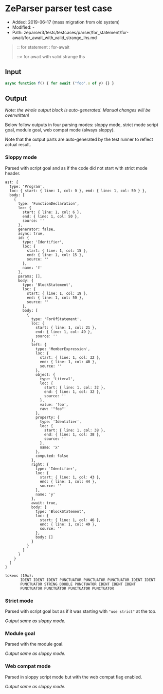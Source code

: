 # ZeParser parser test case

- Added: 2019-06-17 (mass migration from old system)
- Modified: -
- Path: zeparser3/tests/testcases/parser/for_statement/for-await/for_await_with_valid_strange_lhs.md

> :: for statement : for-await
>
> ::> for await with valid strange lhs

## Input

`````js
async function f() { for await ("foo".x of y) {} }
`````

## Output

_Note: the whole output block is auto-generated. Manual changes will be overwritten!_

Below follow outputs in four parsing modes: sloppy mode, strict mode script goal, module goal, web compat mode (always sloppy).

Note that the output parts are auto-generated by the test runner to reflect actual result.

### Sloppy mode

Parsed with script goal and as if the code did not start with strict mode header.

`````
ast: {
  type: 'Program',
  loc: { start: { line: 1, col: 0 }, end: { line: 1, col: 50 } },
  body: [
    {
      type: 'FunctionDeclaration',
      loc: {
        start: { line: 1, col: 6 },
        end: { line: 1, col: 50 },
        source: ''
      },
      generator: false,
      async: true,
      id: {
        type: 'Identifier',
        loc: {
          start: { line: 1, col: 15 },
          end: { line: 1, col: 15 },
          source: ''
        },
        name: 'f'
      },
      params: [],
      body: {
        type: 'BlockStatement',
        loc: {
          start: { line: 1, col: 19 },
          end: { line: 1, col: 50 },
          source: ''
        },
        body: [
          {
            type: 'ForOfStatement',
            loc: {
              start: { line: 1, col: 21 },
              end: { line: 1, col: 49 },
              source: ''
            },
            left: {
              type: 'MemberExpression',
              loc: {
                start: { line: 1, col: 32 },
                end: { line: 1, col: 40 },
                source: ''
              },
              object: {
                type: 'Literal',
                loc: {
                  start: { line: 1, col: 32 },
                  end: { line: 1, col: 32 },
                  source: ''
                },
                value: 'foo',
                raw: '"foo"'
              },
              property: {
                type: 'Identifier',
                loc: {
                  start: { line: 1, col: 38 },
                  end: { line: 1, col: 38 },
                  source: ''
                },
                name: 'x'
              },
              computed: false
            },
            right: {
              type: 'Identifier',
              loc: {
                start: { line: 1, col: 43 },
                end: { line: 1, col: 44 },
                source: ''
              },
              name: 'y'
            },
            await: true,
            body: {
              type: 'BlockStatement',
              loc: {
                start: { line: 1, col: 46 },
                end: { line: 1, col: 49 },
                source: ''
              },
              body: []
            }
          }
        ]
      }
    }
  ]
}

tokens (19x):
       IDENT IDENT IDENT PUNCTUATOR PUNCTUATOR PUNCTUATOR IDENT IDENT
       PUNCTUATOR STRING_DOUBLE PUNCTUATOR IDENT IDENT IDENT
       PUNCTUATOR PUNCTUATOR PUNCTUATOR PUNCTUATOR
`````

### Strict mode

Parsed with script goal but as if it was starting with `"use strict"` at the top.

_Output same as sloppy mode._

### Module goal

Parsed with the module goal.

_Output same as sloppy mode._

### Web compat mode

Parsed in sloppy script mode but with the web compat flag enabled.

_Output same as sloppy mode._
